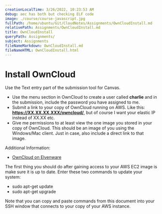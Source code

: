 ```yaml
---
creationLocalTime: 3/26/2022, 10:23:53 AM
debug: aec has both but checking ELF code
image: ./course/course-javascript.jpg
fullPath: /home/ubuntu/Git/CloudNotes/Assignments/OwnCloudInstall.md
relativePath: Assignments/OwnCloudInstall.md
title: OwnCloudInstall
queryPath: Assignments/
subject: Assignments
fileNameMarkdown: OwnCloudInstall.md
fileNameHTML: OwnCloudInstall.html
---
```



<!-- toc -->
<!-- tocstop -->

Install OwnCloud
================



Use the Text entry part of the submission tool for Canvas.

- Use the menu section in OwnCloud to create a user called **charlie**
and in the submission, include the password you have assigned to me.
- Submit a link to your copy of OwnCloud running on AWS. 
Like this: **https://XX.XX.XX.XXX/owncloud/**, but of course I want
your elastic IP instead of XX.XX etc.
- Give me permissions to at least view the one image you stored in your 
copy of OwnCloud. This should be an image of you using the Windows/Mac
client. Just in case, also include a direct link to that image.

Additional Information:

- [OwnCloud on Elvenware](http://www.elvenware.com/charlie/development/cloud/OwnCloud.html)

The first thing you should do after gaining access to your AWS EC2 image
is make sure it is up to date. Enter these two commands to update your
system:

- sudo apt-get update
- sudo apt-get upgrade

Note that you can copy and paste commands from this document into your
SSH window that connects to your copy of your AWS instance.
